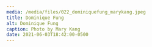 ```yaml
---
media: /media/files/022_dominiquefung_marykang.jpeg
title: Dominique Fung
alt: Dominique Fung
caption: Photo by Mary Kang
date: 2021-06-03T18:42:00-0500
---
```

